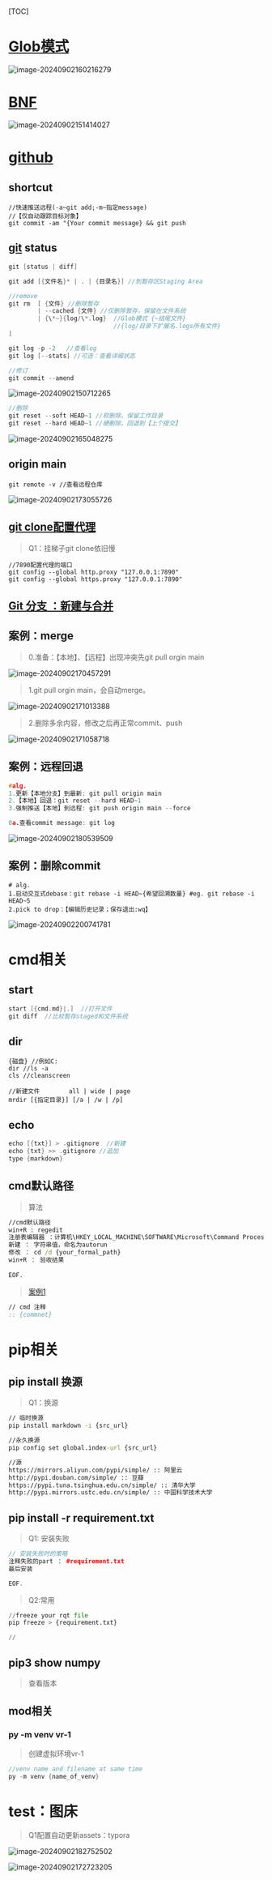 # 

[TOC]

# [Glob模式](https://www.cnblogs.com/savorboard/p/glob.html)

![image-20240902160216279](./assets/image-20240902160216279.png)

# [BNF](https://hackmd.io/@ShenTengTu/HJzCM3aDr)

![image-20240902151414027](./assets/image-20240902151414027.png)

# [github](https://github.com/nsgih/ntool)

## shortcut

```
//快速推送远程(-a~git add;-m~指定message)
//【仅自动跟踪目标对象】
git commit -am "{Your commit message} && git push
```



## [git](https://git-scm.com/book/zh/v2) status

```cpp
git [status | diff]

git add [{文件名}* | . | {目录名}] //到暂存区Staging Area

//remove    
git rm  [ {文件} //删除暂存
	    | --cached {文件} //仅删除暂存，保留在文件系统
        | {\*~}{log/\*.log}  //Glob模式 {~结尾文件}
         					 //{log/目录下扩展名.logs所有文件}
]

git log -p -2   //查看log
git log [--stats] //可选：查看详细状态    

//修订
git commit --amend 
```

![image-20240902150712265](./assets/image-20240902150712265.png)

```cpp
//删除
git reset --soft HEAD~1 //软删除，保留工作目录
git reset --hard HEAD~1 //硬删除，回退到【上个提交】
```

![image-20240902165048275](./assets/image-20240902165048275.png)

## origin main

```
git remote -v //查看远程仓库
```

![image-20240902173055726](./assets/image-20240902173055726.png)

## [git clone配置代理](https://blog.xiaoqi.work/index.php/2024/01/31/hello-world/)

> Q1：挂梯子git clone依旧慢

```
//7890配置代理的端口
git config --global http.proxy "127.0.0.1:7890"  
git config --global https.proxy "127.0.0.1:7890"
```

## [Git 分支 ：新建与合并](https://git-scm.com/book/zh/v2/Git-%E5%88%86%E6%94%AF-%E5%88%86%E6%94%AF%E7%9A%84%E6%96%B0%E5%BB%BA%E4%B8%8E%E5%90%88%E5%B9%B6)



## 案例：merge

> 0.准备：【本地】、【远程】出现冲突先git pull orgin main

![image-20240902170457291](./assets/image-20240902170457291.png)

> 1.git pull orgin main，会自动merge。

![image-20240902171013388](./assets/image-20240902170952292.png)

> 2.删除多余内容，修改之后再正常commit、push

![image-20240902171058718](./assets/image-20240902171058718.png)

## 案例：远程回退

```cpp
#alg.
1.更新【本地分支】到最新: git pull origin main
2.【本地】回退：git reset --hard HEAD~1
3.强制推送【本地】到远程: git push origin main --force

0a.查看commit message: git log
```

![image-20240902180539509](./assets/image-20240902180539509.png)

## 案例：删除commit

```
# alg.
1.启动交互式debase：git rebase -i HEAD~{希望回溯数量} #eg. git rebase -i HEAD~5
2.pick to drop：【编辑历史记录；保存退出:wq】
```

![image-20240902200741781](./assets/image-20240902200741781.png)

# cmd相关

## start

```cpp
start [{cmd.md}|.]  //打开文件
git diff  //比较暂存staged和文件系统
```

## dir

```
{磁盘} //例如C:
dir //ls -a
cls //cleanscreen

//新建文件        all | wide | page
mrdir [{指定目录}] [/a | /w | /p]

```

## echo 

```cpp
echo [{txt}] > .gitignore  //新建
echo {txt} >> .gitignore //追加
type {markdown}
```

## cmd默认路径

> 算法

```cmd
//cmd默认路径
win+R : regedit
注册表编辑器 ：计算机\HKEY_LOCAL_MACHINE\SOFTWARE\Microsoft\Command Processor
新建 ： 字符串值，命名为autorun
修改 ： cd /d {your_formal_path}
win+R ： 验收结果
    
EOF.
```

> [案例1](https://blog.csdn.net/m0_62975468/article/details/126287883)

```cmd
// cmd 注释
:: {commnet}
```



# pip相关

## pip install 换源

> Q1：换源

```cmd
// 临时换源
pip install markdown -i {src_url}

//永久换源
pip config set global.index-url {src_url}

//源
https://mirrors.aliyun.com/pypi/simple/ :: 阿里云
http://pypi.douban.com/simple/ :: 豆瓣
https://pypi.tuna.tsinghua.edu.cn/simple/ :: 清华大学
http://pypi.mirrors.ustc.edu.cn/simple/ :: 中国科学技术大学 
```



## pip install -r requirement.txt

> Q1: 安装失败

```cpp
// 安装失败时的策略
注释失败的part ： #requirement.txt
最后安装      

EOF.
```

> Q2:常用

```python
//freeze your rqt file
pip freeze > {requirement.txt}

//
```



## pip3 show numpy

> 查看版本

## mod相关

### py -m venv vr-1

> 创建虚拟环境vr-1

```cpp
//venv name and filename at same time
py -m venv {name_of_venv}
```

# test：图床

> Q1配置自动更新assets：typora

![image-20240902182752502](./assets/image-20240902182752502.png)



![image-20240902172723205](./assets/image-20240902172723205.png)


